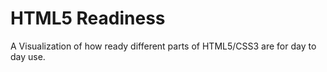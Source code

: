 HTML5 Readiness
===============

A Visualization of how ready different parts of HTML5/CSS3 are for day to day use.